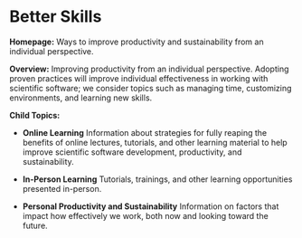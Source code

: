 # Better Skills

**Homepage:** 
Ways to improve productivity and sustainability from an individual perspective.

**Overview:** 
Improving productivity from an individual perspective. Adopting proven practices will improve individual effectiveness in working with scientific software; we consider topics such as managing time, customizing environments, and learning new skills.

**Child Topics:**

- **Online Learning**
Information about strategies for fully reaping the benefits of online lectures, tutorials, and other learning material to help improve scientific software development, productivity, and sustainability.
<!---Topic order: 1--->

- **In-Person Learning**
Tutorials, trainings, and other learning opportunities presented in-person.
<!---Topic order: 2--->

- **Personal Productivity and Sustainability**
Information on factors that impact how effectively we work, both now and looking toward the future.
<!---Topic order: 3--->

<!---
Category order: 6
--->
